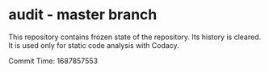 # audit - master branch

This repository contains frozen state of the repository.
Its history is cleared. It is used only for static code
analysis with Codacy.

Commit Time: 1687857553